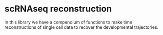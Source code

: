 # scRNAseq reconstruction

In this library we have a compendium of functions to make time reconstructions of single cell data to recover the developmental trajectories.

